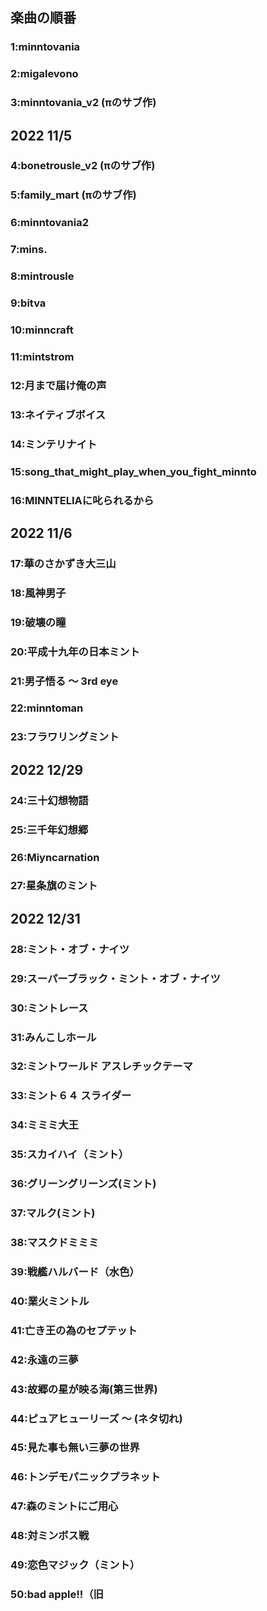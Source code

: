## 楽曲の順番
### 1:minntovania
### 2:migalevono
### 3:minntovania_v2 (πのサブ作)
## 2022 11/5
### 4:bonetrousle_v2 (πのサブ作)
### 5:family_mart (πのサブ作)
### 6:minntovania2
### 7:mins.
### 8:mintrousle
### 9:bitva
### 10:minncraft
### 11:mintstrom
### 12:月まで届け俺の声
### 13:ネイティブボイス
### 14:ミンテリナイト
### 15:song_that_might_play_when_you_fight_minnto
### 16:MINNTELIAに叱られるから
## 2022 11/6
### 17:華のさかずき大三山
### 18:風神男子
### 19:破壊の瞳
### 20:平成十九年の日本ミント
### 21:男子悟る ～ 3rd eye
### 22:minntoman
### 23:フラワリングミント
## 2022 12/29
### 24:三十幻想物語
### 25:三千年幻想郷
### 26:Miyncarnation
### 27:星条旗のミント
## 2022 12/31
### 28:ミント・オブ・ナイツ
### 29:スーパーブラック・ミント・オブ・ナイツ
### 30:ミントレース
### 31:みんこしホール
### 32:ミントワールド アスレチックテーマ
### 33:ミント６４ スライダー
### 34:ミミミ大王
### 35:スカイハイ（ミント）
### 36:グリーングリーンズ(ミント)
### 37:マルク(ミント)
### 38:マスクドミミミ
### 39:戦艦ハルバード（水色）
### 40:業火ミントル
### 41:亡き王の為のセプテット
### 42:永遠の三夢
### 43:故郷の星が映る海(第三世界)
### 44:ピュアヒューリーズ ～ (ネタ切れ)
### 45:見た事も無い三夢の世界
### 46:トンデモパニックプラネット
### 47:森のミントにご用心
### 48:対ミンボス戦
### 49:恋色マジック（ミント）
### 50:bad apple!!（旧
